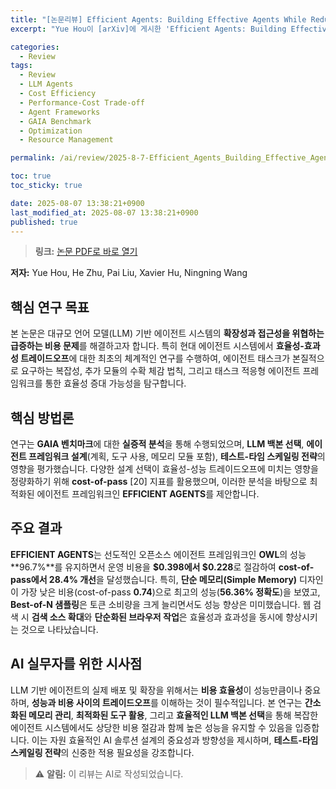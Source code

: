 ```yaml
---
title: "[논문리뷰] Efficient Agents: Building Effective Agents While Reducing Cost"
excerpt: "Yue Hou이 [arXiv]에 게시한 'Efficient Agents: Building Effective Agents While Reducing Cost' 논문에 대한 자세한 리뷰입니다."

categories:
  - Review
tags:
  - Review
  - LLM Agents
  - Cost Efficiency
  - Performance-Cost Trade-off
  - Agent Frameworks
  - GAIA Benchmark
  - Optimization
  - Resource Management

permalink: /ai/review/2025-8-7-Efficient_Agents_Building_Effective_Agents_While_Reducing_Cost/

toc: true
toc_sticky: true

date: 2025-08-07 13:38:21+0900
last_modified_at: 2025-08-07 13:38:21+0900
published: true
---
```

> **링크:** [논문 PDF로 바로 열기](https://arxiv.org/abs/2508.02694)

**저자:** Yue Hou, He Zhu, Pai Liu, Xavier Hu, Ningning Wang



## 핵심 연구 목표
본 논문은 대규모 언어 모델(LLM) 기반 에이전트 시스템의 **확장성과 접근성을 위협하는 급증하는 비용 문제**를 해결하고자 합니다. 특히 현대 에이전트 시스템에서 **효율성-효과성 트레이드오프**에 대한 최초의 체계적인 연구를 수행하여, 에이전트 태스크가 본질적으로 요구하는 복잡성, 추가 모듈의 수확 체감 법칙, 그리고 태스크 적응형 에이전트 프레임워크를 통한 효율성 증대 가능성을 탐구합니다.

## 핵심 방법론
연구는 **GAIA 벤치마크**에 대한 **실증적 분석**을 통해 수행되었으며, **LLM 백본 선택**, **에이전트 프레임워크 설계**(계획, 도구 사용, 메모리 모듈 포함), **테스트-타임 스케일링 전략**의 영향을 평가했습니다. 다양한 설계 선택이 효율성-성능 트레이드오프에 미치는 영향을 정량화하기 위해 **cost-of-pass** [20] 지표를 활용했으며, 이러한 분석을 바탕으로 최적화된 에이전트 프레임워크인 **EFFICIENT AGENTS**를 제안합니다.

## 주요 결과
**EFFICIENT AGENTS**는 선도적인 오픈소스 에이전트 프레임워크인 **OWL**의 성능 **96.7%**를 유지하면서 운영 비용을 **$0.398에서 $0.228**로 절감하여 **cost-of-pass에서 28.4% 개선**을 달성했습니다. 특히, **단순 메모리(Simple Memory)** 디자인이 가장 낮은 비용(cost-of-pass **0.74**)으로 최고의 성능(**56.36% 정확도**)을 보였고, **Best-of-N 샘플링**은 토큰 소비량을 크게 늘리면서도 성능 향상은 미미했습니다. 웹 검색 시 **검색 소스 확대**와 **단순화된 브라우저 작업**은 효율성과 효과성을 동시에 향상시키는 것으로 나타났습니다.

## AI 실무자를 위한 시사점
LLM 기반 에이전트의 실제 배포 및 확장을 위해서는 **비용 효율성**이 성능만큼이나 중요하며, **성능과 비용 사이의 트레이드오프**를 이해하는 것이 필수적입니다. 본 연구는 **간소화된 메모리 관리**, **최적화된 도구 활용**, 그리고 **효율적인 LLM 백본 선택**을 통해 복잡한 에이전트 시스템에서도 상당한 비용 절감과 함께 높은 성능을 유지할 수 있음을 입증합니다. 이는 자원 효율적인 AI 솔루션 설계의 중요성과 방향성을 제시하며, **테스트-타임 스케일링 전략**의 신중한 적용 필요성을 강조합니다.

> ⚠️ **알림:** 이 리뷰는 AI로 작성되었습니다.